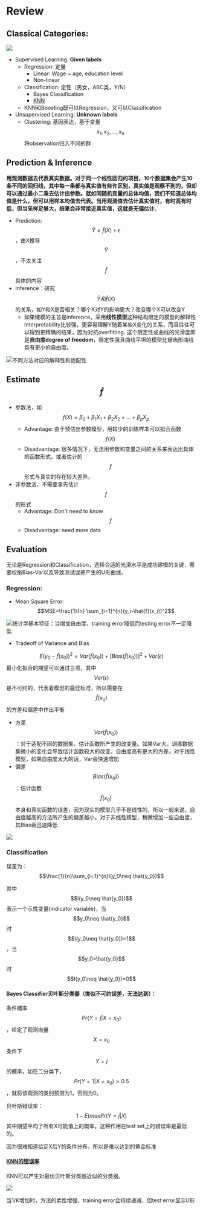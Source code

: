 # Review

## Classical Categories:

![](<../.gitbook/assets/image (1).png>)

* Supervised Learning: **Given labels**
  * Regression: 定量
    * Linear: Wage \~ age, education level
    * Non-linear
  * Classification: 定性（男女，ABC类，Y/N）
    * Bayes Classification
    * [KNN](https://app.gitbook.com/@hlj12530/s/stemgene/\~/drafts/-M6g39ffquVIlwbKwRop/statistics/knn)
  * KNN和Boosting既可以Regression，又可以Classification
* Unsupervised Learning: **Unknown labels**
  * Clustering: 基因表达，基于变量 $$x_1, x_2, ...,x_n$$ 将observation归入不同的群

## Prediction & Inference

**用观测数据去代表真实数据。**对于同一个线性回归的项目，10个数据集会产生10条不同的回归线，其中每一条都与真实值有些许区别，真实值是观察不到的，但却可以通过最小二乘去估计出参数。就如同随机变量的总体均值，我们不知道总体均值是什么，但可以用样本均值去代表。当用观测值去估计真实值时，有时高有时低，但当采样足够大，结果会非常接近真实值，这就是**无偏估计**。

* Prediction: $$\hat{Y}=\hat{f}(X)+\epsilon$$ ，由X推导$$\hat{Y}$$，不太关注$$\hat{f}$$具体的内容
* Inference：研究$$\hat{Y}和\hat{f}(X)$$的关系，如Y和X是否相关？哪个X对Y的影响更大？改变哪个X可以改变Y
  * 如果建模的主旨是inference，采用**线性模型**这种结构限定的模型的解释性Interpretability比较强，更容易理解Y随着某些X变化的关系，而且往往可以得到更精确的结果，因为对抗overfitting. 这个限定性或曲线的光滑度即是**自由度degree of freedom**，限定性强且曲线平坦的模型比锯齿形曲线具有更小的自由度。

![不同方法对应的解释性和适配性](<../.gitbook/assets/image (13).png>)

## Estimate $$\hat{f}$$

* 参数法，如 $$f(X)=\beta_0+\beta_1X_1+\beta_2X_2+...+\beta_pX_p$$&#x20;
  * Advantage: 由于预估出参数模型，用较少的训练样本可以拟合函数 $$f(X)$$&#x20;
  * Disadvantage: 很多情况下，无法用参数和变量之间的关系来表达出具体的函数形式，或者估计的 $$f$$ 形式与真实的存在较大差异。
* 非参数法，不需要事先估计$$f$$的形式
  * Advantage: Don't need to know $$f$$
  * Disadvantage: need more data

## Evaluation

无论是Regression和Classification，选择合适的光滑水平是成功建模的关键，需要权衡Bias-Var以及导致测试误差产生的U形曲线。

### Regression:&#x20;

* Mean Square Error: $$MSE=\frac{1}{n} \sum_{i=1}^{n}(y_i-\hat{f}(x_i))^2$$&#x20;

![统计学基本特征：当增加自由度，training error降低而testing error不一定降低](https://firebasestorage.googleapis.com/v0/b/gitbook-x-prod.appspot.com/o/spaces%2F-M6ArfyS6R2h2Ac740eW%2Fuploads%2FtfQdFELOfGJQOvGwOoHu%2Ffile.png?alt=media)

* Tradeoff of Variance and Bias

$$E(y_0-\hat{f}(x_0))^2=Var(\hat{f}(x_0))+[Bias(\hat{f}(x_0))]^2+Var(\epsilon)$$ 最小化拟合的期望可以通过三项，其中$$Var(\epsilon)$$是不可约的，代表着模型的最佳标准，所以需要在$$\hat{f}(x_0)$$的方差和偏差中作出平衡

* 方差$$Var(\hat{f}(x_0))$$：对于适配不同的数据集，估计函数所产生的改变量。如果Var大，训练数据集微小的变化会导致估计函数较大的改变。自由度高有更大的方差。对于线性模型，如果自由度太大的话，Var会快速增加
* 偏差$$Bias(\hat{f}(x_0))$$：估计函数$$\hat{f}(x_0)$$本身和真实函数的误差，因为现实的模型几乎不是线性的，所以一般来说，自由度越高的方法所产生的偏差越小。对于非线性模型，稍微增加一些自由度，其Bias会迅速降低

![](<../.gitbook/assets/image (8).png>)

### Classification

误差为：$$\frac{1}{n}\sum_{i=1}^{n}I(y_0\neq \hat{y_0})$$&#x20;

其中 $$I(y_0\neq \hat{y_0})$$ 表示一个示性变量(indicator variable)，当 $$y_0\neq \hat{y_0}$$ 时$$I(y_0\neq \hat{y_0})=1$$，当$$y_0=\hat{y_0}$$时$$I(y_0\neq \hat{y_0})=0$$

#### Bayes Classifier贝叶斯分类器（类似不可约误差，无法达到）：

条件概率$$Pr(Y=j|X=x_0)$$，给定了观测向量$$X=x_0$$条件下$$Y=j$$的概率，如在二分类下，$$Pr(Y=1|X=x_0)>0.5$$，就将该观测的类别预测为1，否则为0。

贝叶斯错误率： $$1-E(maxPr(Y=j|X)$$ 其中期望平均了所有X可能值上的概率。这种作用在test set上的错误率是最低的。

因为很难知道给定X后Y的条件分布，所以是难以达到的黄金标准

#### [KNN的错误率](https://app.gitbook.com/@hlj12530/s/stemgene/\~/drafts/-M6g\_ZugJIj5OegHlipg/statistics/knn)

KNN可以产生对最优贝叶斯分类器近似的分类器。

![](<../.gitbook/assets/image (27).png>)

当1/K增加时，方法的柔性增强，training error会持续递减，但test error显示U形

